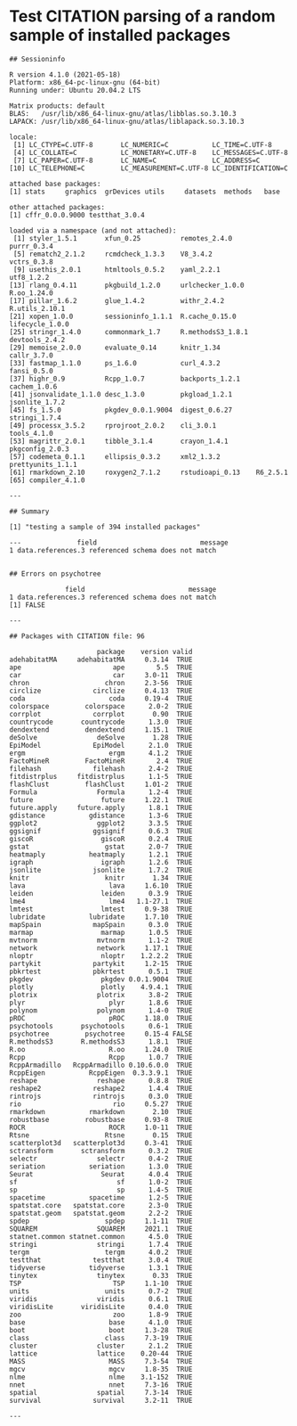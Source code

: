 # Test CITATION parsing of a random sample of installed packages

    
    
    ## Sessioninfo 
    
    R version 4.1.0 (2021-05-18)
    Platform: x86_64-pc-linux-gnu (64-bit)
    Running under: Ubuntu 20.04.2 LTS
    
    Matrix products: default
    BLAS:   /usr/lib/x86_64-linux-gnu/atlas/libblas.so.3.10.3
    LAPACK: /usr/lib/x86_64-linux-gnu/atlas/liblapack.so.3.10.3
    
    locale:
     [1] LC_CTYPE=C.UTF-8       LC_NUMERIC=C           LC_TIME=C.UTF-8       
     [4] LC_COLLATE=C           LC_MONETARY=C.UTF-8    LC_MESSAGES=C.UTF-8   
     [7] LC_PAPER=C.UTF-8       LC_NAME=C              LC_ADDRESS=C          
    [10] LC_TELEPHONE=C         LC_MEASUREMENT=C.UTF-8 LC_IDENTIFICATION=C   
    
    attached base packages:
    [1] stats     graphics  grDevices utils     datasets  methods   base     
    
    other attached packages:
    [1] cffr_0.0.0.9000 testthat_3.0.4 
    
    loaded via a namespace (and not attached):
     [1] styler_1.5.1       xfun_0.25          remotes_2.4.0      purrr_0.3.4       
     [5] rematch2_2.1.2     rcmdcheck_1.3.3    V8_3.4.2           vctrs_0.3.8       
     [9] usethis_2.0.1      htmltools_0.5.2    yaml_2.2.1         utf8_1.2.2        
    [13] rlang_0.4.11       pkgbuild_1.2.0     urlchecker_1.0.0   R.oo_1.24.0       
    [17] pillar_1.6.2       glue_1.4.2         withr_2.4.2        R.utils_2.10.1    
    [21] xopen_1.0.0        sessioninfo_1.1.1  R.cache_0.15.0     lifecycle_1.0.0   
    [25] stringr_1.4.0      commonmark_1.7     R.methodsS3_1.8.1  devtools_2.4.2    
    [29] memoise_2.0.0      evaluate_0.14      knitr_1.34         callr_3.7.0       
    [33] fastmap_1.1.0      ps_1.6.0           curl_4.3.2         fansi_0.5.0       
    [37] highr_0.9          Rcpp_1.0.7         backports_1.2.1    cachem_1.0.6      
    [41] jsonvalidate_1.1.0 desc_1.3.0         pkgload_1.2.1      jsonlite_1.7.2    
    [45] fs_1.5.0           pkgdev_0.0.1.9004  digest_0.6.27      stringi_1.7.4     
    [49] processx_3.5.2     rprojroot_2.0.2    cli_3.0.1          tools_4.1.0       
    [53] magrittr_2.0.1     tibble_3.1.4       crayon_1.4.1       pkgconfig_2.0.3   
    [57] codemeta_0.1.1     ellipsis_0.3.2     xml2_1.3.2         prettyunits_1.1.1 
    [61] rmarkdown_2.10     roxygen2_7.1.2     rstudioapi_0.13    R6_2.5.1          
    [65] compiler_4.1.0    
    
    ---
    
    ## Summary 
    
    [1] "testing a sample of 394 installed packages"
    
    ---              field                          message
    1 data.references.3 referenced schema does not match
    
    
    ## Errors on psychotree 
    
                  field                          message
    1 data.references.3 referenced schema does not match
    [1] FALSE
    
    ---
    
    ## Packages with CITATION file: 96 
    
                          package    version valid
    adehabitatMA     adehabitatMA     0.3.14  TRUE
    ape                       ape        5.5  TRUE
    car                       car     3.0-11  TRUE
    chron                   chron     2.3-56  TRUE
    circlize             circlize     0.4.13  TRUE
    coda                     coda     0.19-4  TRUE
    colorspace         colorspace      2.0-2  TRUE
    corrplot             corrplot       0.90  TRUE
    countrycode       countrycode      1.3.0  TRUE
    dendextend         dendextend     1.15.1  TRUE
    deSolve               deSolve       1.28  TRUE
    EpiModel             EpiModel      2.1.0  TRUE
    ergm                     ergm      4.1.2  TRUE
    FactoMineR         FactoMineR        2.4  TRUE
    filehash             filehash      2.4-2  TRUE
    fitdistrplus     fitdistrplus      1.1-5  TRUE
    flashClust         flashClust     1.01-2  TRUE
    Formula               Formula      1.2-4  TRUE
    future                 future     1.22.1  TRUE
    future.apply     future.apply      1.8.1  TRUE
    gdistance           gdistance      1.3-6  TRUE
    ggplot2               ggplot2      3.3.5  TRUE
    ggsignif             ggsignif      0.6.3  TRUE
    giscoR                 giscoR      0.2.4  TRUE
    gstat                   gstat      2.0-7  TRUE
    heatmaply           heatmaply      1.2.1  TRUE
    igraph                 igraph      1.2.6  TRUE
    jsonlite             jsonlite      1.7.2  TRUE
    knitr                   knitr       1.34  TRUE
    lava                     lava     1.6.10  TRUE
    leiden                 leiden      0.3.9  TRUE
    lme4                     lme4   1.1-27.1  TRUE
    lmtest                 lmtest     0.9-38  TRUE
    lubridate           lubridate     1.7.10  TRUE
    mapSpain             mapSpain      0.3.0  TRUE
    marmap                 marmap      1.0.5  TRUE
    mvtnorm               mvtnorm      1.1-2  TRUE
    network               network     1.17.1  TRUE
    nloptr                 nloptr    1.2.2.2  TRUE
    partykit             partykit     1.2-15  TRUE
    pbkrtest             pbkrtest      0.5.1  TRUE
    pkgdev                 pkgdev 0.0.1.9004  TRUE
    plotly                 plotly    4.9.4.1  TRUE
    plotrix               plotrix      3.8-2  TRUE
    plyr                     plyr      1.8.6  TRUE
    polynom               polynom      1.4-0  TRUE
    pROC                     pROC     1.18.0  TRUE
    psychotools       psychotools      0.6-1  TRUE
    psychotree         psychotree     0.15-4 FALSE
    R.methodsS3       R.methodsS3      1.8.1  TRUE
    R.oo                     R.oo     1.24.0  TRUE
    Rcpp                     Rcpp      1.0.7  TRUE
    RcppArmadillo   RcppArmadillo 0.10.6.0.0  TRUE
    RcppEigen           RcppEigen  0.3.3.9.1  TRUE
    reshape               reshape      0.8.8  TRUE
    reshape2             reshape2      1.4.4  TRUE
    rintrojs             rintrojs      0.3.0  TRUE
    rio                       rio     0.5.27  TRUE
    rmarkdown           rmarkdown       2.10  TRUE
    robustbase         robustbase     0.93-8  TRUE
    ROCR                     ROCR     1.0-11  TRUE
    Rtsne                   Rtsne       0.15  TRUE
    scatterplot3d   scatterplot3d     0.3-41  TRUE
    sctransform       sctransform      0.3.2  TRUE
    selectr               selectr      0.4-2  TRUE
    seriation           seriation      1.3.0  TRUE
    Seurat                 Seurat      4.0.4  TRUE
    sf                         sf      1.0-2  TRUE
    sp                         sp      1.4-5  TRUE
    spacetime           spacetime      1.2-5  TRUE
    spatstat.core   spatstat.core      2.3-0  TRUE
    spatstat.geom   spatstat.geom      2.2-2  TRUE
    spdep                   spdep     1.1-11  TRUE
    SQUAREM               SQUAREM     2021.1  TRUE
    statnet.common statnet.common      4.5.0  TRUE
    stringi               stringi      1.7.4  TRUE
    tergm                   tergm      4.0.2  TRUE
    testthat             testthat      3.0.4  TRUE
    tidyverse           tidyverse      1.3.1  TRUE
    tinytex               tinytex       0.33  TRUE
    TSP                       TSP     1.1-10  TRUE
    units                   units      0.7-2  TRUE
    viridis               viridis      0.6.1  TRUE
    viridisLite       viridisLite      0.4.0  TRUE
    zoo                       zoo      1.8-9  TRUE
    base                     base      4.1.0  TRUE
    boot                     boot     1.3-28  TRUE
    class                   class     7.3-19  TRUE
    cluster               cluster      2.1.2  TRUE
    lattice               lattice    0.20-44  TRUE
    MASS                     MASS     7.3-54  TRUE
    mgcv                     mgcv     1.8-35  TRUE
    nlme                     nlme    3.1-152  TRUE
    nnet                     nnet     7.3-16  TRUE
    spatial               spatial     7.3-14  TRUE
    survival             survival     3.2-11  TRUE
    
    ---

